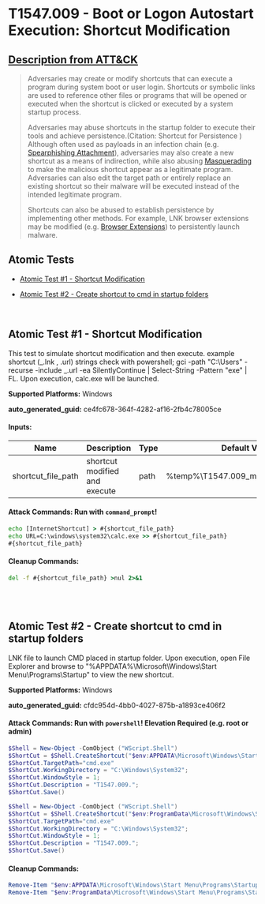 # T1547.009 - Boot or Logon Autostart Execution: Shortcut Modification

## [Description from ATT&CK](https://attack.mitre.org/techniques/T1547/009)

<blockquote>Adversaries may create or modify shortcuts that can execute a program during system boot or user login. Shortcuts or symbolic links are used to reference other files or programs that will be opened or executed when the shortcut is clicked or executed by a system startup process.

Adversaries may abuse shortcuts in the startup folder to execute their tools and achieve persistence.(Citation: Shortcut for Persistence ) Although often used as payloads in an infection chain (e.g. [Spearphishing Attachment](https://attack.mitre.org/techniques/T1566/001)), adversaries may also create a new shortcut as a means of indirection, while also abusing [Masquerading](https://attack.mitre.org/techniques/T1036) to make the malicious shortcut appear as a legitimate program. Adversaries can also edit the target path or entirely replace an existing shortcut so their malware will be executed instead of the intended legitimate program.

Shortcuts can also be abused to establish persistence by implementing other methods. For example, LNK browser extensions may be modified (e.g. [Browser Extensions](https://attack.mitre.org/techniques/T1176)) to persistently launch malware.</blockquote>

## Atomic Tests

- [Atomic Test #1 - Shortcut Modification](#atomic-test-1---shortcut-modification)

- [Atomic Test #2 - Create shortcut to cmd in startup folders](#atomic-test-2---create-shortcut-to-cmd-in-startup-folders)

<br/>

## Atomic Test #1 - Shortcut Modification

This test to simulate shortcut modification and then execute. example shortcut (_.lnk , .url) strings check with powershell;
gci -path "C:\Users" -recurse -include _.url -ea SilentlyContinue | Select-String -Pattern "exe" | FL.
Upon execution, calc.exe will be launched.

**Supported Platforms:** Windows

**auto_generated_guid:** ce4fc678-364f-4282-af16-2fb4c78005ce

#### Inputs:

| Name               | Description                   | Type | Default Value                              |
| ------------------ | ----------------------------- | ---- | ------------------------------------------ |
| shortcut_file_path | shortcut modified and execute | path | %temp%&#92;T1547.009_modified_shortcut.url |

#### Attack Commands: Run with `command_prompt`!

```cmd
echo [InternetShortcut] > #{shortcut_file_path}
echo URL=C:\windows\system32\calc.exe >> #{shortcut_file_path}
#{shortcut_file_path}
```

#### Cleanup Commands:

```cmd
del -f #{shortcut_file_path} >nul 2>&1
```

<br/>
<br/>

## Atomic Test #2 - Create shortcut to cmd in startup folders

LNK file to launch CMD placed in startup folder. Upon execution, open File Explorer and browse to "%APPDATA%\Microsoft\Windows\Start Menu\Programs\Startup\"
to view the new shortcut.

**Supported Platforms:** Windows

**auto_generated_guid:** cfdc954d-4bb0-4027-875b-a1893ce406f2

#### Attack Commands: Run with `powershell`! Elevation Required (e.g. root or admin)

```powershell
$Shell = New-Object -ComObject ("WScript.Shell")
$ShortCut = $Shell.CreateShortcut("$env:APPDATA\Microsoft\Windows\Start Menu\Programs\Startup\T1547.009.lnk")
$ShortCut.TargetPath="cmd.exe"
$ShortCut.WorkingDirectory = "C:\Windows\System32";
$ShortCut.WindowStyle = 1;
$ShortCut.Description = "T1547.009.";
$ShortCut.Save()

$Shell = New-Object -ComObject ("WScript.Shell")
$ShortCut = $Shell.CreateShortcut("$env:ProgramData\Microsoft\Windows\Start Menu\Programs\Startup\T1547.009.lnk")
$ShortCut.TargetPath="cmd.exe"
$ShortCut.WorkingDirectory = "C:\Windows\System32";
$ShortCut.WindowStyle = 1;
$ShortCut.Description = "T1547.009.";
$ShortCut.Save()
```

#### Cleanup Commands:

```powershell
Remove-Item "$env:APPDATA\Microsoft\Windows\Start Menu\Programs\Startup\T1547.009.lnk" -ErrorAction Ignore
Remove-Item "$env:ProgramData\Microsoft\Windows\Start Menu\Programs\Startup\T1547.009.lnk" -ErrorAction Ignore
```

<br/>
